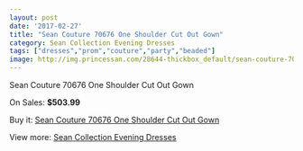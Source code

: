 ```yaml
---
layout: post
date: '2017-02-27'
title: "Sean Couture 70676 One Shoulder Cut Out Gown"
category: Sean Collection Evening Dresses
tags: ["dresses","prom","couture","party","beaded"]
image: http://img.princessan.com/28644-thickbox_default/sean-couture-70676-one-shoulder-cut-out-gown.jpg
---
```

Sean Couture 70676 One Shoulder Cut Out Gown

On Sales: **$503.99**
<a href="https://www.princessan.com/en/13055-sean-couture-70676-one-shoulder-cut-out-gown.html"><amp-img layout="responsive" width="600" height="600" src="//img.princessan.com/28644-thickbox_default/sean-couture-70676-one-shoulder-cut-out-gown.jpg" alt="Sean Couture 70676 One Shoulder Cut Out Gown 0" /></a>

Buy it: [Sean Couture 70676 One Shoulder Cut Out Gown](https://www.princessan.com/en/13055-sean-couture-70676-one-shoulder-cut-out-gown.html "Sean Couture 70676 One Shoulder Cut Out Gown")

View more: [Sean Collection Evening Dresses](https://www.princessan.com/en/94- "Sean Collection Evening Dresses")